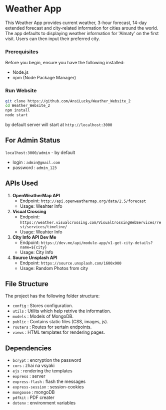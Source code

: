 # Weather App

This Weather App provides current weather, 3-hour forecast, 14-day extended forecast and city-related information for cities around the world.
The app defaults to displaying weather information for 'Almaty' on the first visit. Users can then input their preferred city.

### Prerequisites

Before you begin, ensure you have the following installed:

- Node.js
- npm (Node Package Manager)

### Run Website

```bash
git clone https://github.com/AnsiLucky/Weather_Website_2
cd Weather_Website_2
npm install
node start
```

by default server will start at `http://localhost:3000`

## For Admin Status
`localhost:3000/admin` - by default
- login : `admin@gmail.com`
- password : `admin_123`

## APIs Used

1.  **OpenWeatherMap API**
    - Endpoint: `http://api.openweathermap.org/data/2.5/forecast`
    - Usage: Weahter Info
2.  **Visual Crossing**
    - Endpoint: `https://weather.visualcrossing.com/VisualCrossingWebServices/rest/services/timeline/`
    - Usage: Weahter Info
3.  **City Info API Dev Me**
    - Endpoint: `https://dev.me/api/module-app/v1-get-city-details?name=${city}`
    - Usage: City Info
4.  **Source Unsplash API**
    - Endpoint: `https://source.unsplash.com/1600x900`
    - Usage: Random Photos from city

## File Structure

The project has the following folder structure:

- `config` : Stores configuration.
- `utils` : Utilits which help retrive the information.
- `models` : Models of MongoDB.
- `public` : Contains static files (CSS, images, js).
- `routers` : Routes for sertain endpoints.
- `views` : HTML templates for rendering pages.

## Dependencies

- `bcrypt` : encryption the password
- `cors` : zhai na vsyaki
- `ejs` : rendering the templates
- `express` : server
- `express-flash` : flash the messages
- `express-session` : session-cookies
- `mongoose` : mongoDB
- `pdfkit` : PDF creater
- `dotenv` : environment variables
